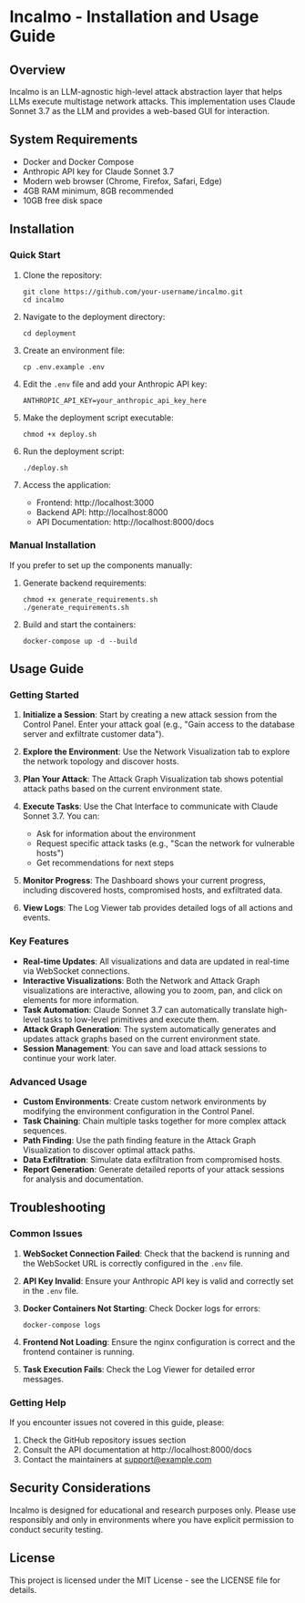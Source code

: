 # Incalmo - Installation and Usage Guide

## Overview

Incalmo is an LLM-agnostic high-level attack abstraction layer that helps LLMs execute multistage network attacks. This implementation uses Claude Sonnet 3.7 as the LLM and provides a web-based GUI for interaction.

## System Requirements

- Docker and Docker Compose
- Anthropic API key for Claude Sonnet 3.7
- Modern web browser (Chrome, Firefox, Safari, Edge)
- 4GB RAM minimum, 8GB recommended
- 10GB free disk space

## Installation

### Quick Start

1. Clone the repository:
   ```
   git clone https://github.com/your-username/incalmo.git
   cd incalmo
   ```

2. Navigate to the deployment directory:
   ```
   cd deployment
   ```

3. Create an environment file:
   ```
   cp .env.example .env
   ```

4. Edit the `.env` file and add your Anthropic API key:
   ```
   ANTHROPIC_API_KEY=your_anthropic_api_key_here
   ```

5. Make the deployment script executable:
   ```
   chmod +x deploy.sh
   ```

6. Run the deployment script:
   ```
   ./deploy.sh
   ```

7. Access the application:
   - Frontend: http://localhost:3000
   - Backend API: http://localhost:8000
   - API Documentation: http://localhost:8000/docs

### Manual Installation

If you prefer to set up the components manually:

1. Generate backend requirements:
   ```
   chmod +x generate_requirements.sh
   ./generate_requirements.sh
   ```

2. Build and start the containers:
   ```
   docker-compose up -d --build
   ```

## Usage Guide

### Getting Started

1. **Initialize a Session**: Start by creating a new attack session from the Control Panel. Enter your attack goal (e.g., "Gain access to the database server and exfiltrate customer data").

2. **Explore the Environment**: Use the Network Visualization tab to explore the network topology and discover hosts.

3. **Plan Your Attack**: The Attack Graph Visualization tab shows potential attack paths based on the current environment state.

4. **Execute Tasks**: Use the Chat Interface to communicate with Claude Sonnet 3.7. You can:
   - Ask for information about the environment
   - Request specific attack tasks (e.g., "Scan the network for vulnerable hosts")
   - Get recommendations for next steps

5. **Monitor Progress**: The Dashboard shows your current progress, including discovered hosts, compromised hosts, and exfiltrated data.

6. **View Logs**: The Log Viewer tab provides detailed logs of all actions and events.

### Key Features

- **Real-time Updates**: All visualizations and data are updated in real-time via WebSocket connections.
- **Interactive Visualizations**: Both the Network and Attack Graph visualizations are interactive, allowing you to zoom, pan, and click on elements for more information.
- **Task Automation**: Claude Sonnet 3.7 can automatically translate high-level tasks to low-level primitives and execute them.
- **Attack Graph Generation**: The system automatically generates and updates attack graphs based on the current environment state.
- **Session Management**: You can save and load attack sessions to continue your work later.

### Advanced Usage

- **Custom Environments**: Create custom network environments by modifying the environment configuration in the Control Panel.
- **Task Chaining**: Chain multiple tasks together for more complex attack sequences.
- **Path Finding**: Use the path finding feature in the Attack Graph Visualization to discover optimal attack paths.
- **Data Exfiltration**: Simulate data exfiltration from compromised hosts.
- **Report Generation**: Generate detailed reports of your attack sessions for analysis and documentation.

## Troubleshooting

### Common Issues

1. **WebSocket Connection Failed**: Check that the backend is running and the WebSocket URL is correctly configured in the `.env` file.

2. **API Key Invalid**: Ensure your Anthropic API key is valid and correctly set in the `.env` file.

3. **Docker Containers Not Starting**: Check Docker logs for errors:
   ```
   docker-compose logs
   ```

4. **Frontend Not Loading**: Ensure the nginx configuration is correct and the frontend container is running.

5. **Task Execution Fails**: Check the Log Viewer for detailed error messages.

### Getting Help

If you encounter issues not covered in this guide, please:

1. Check the GitHub repository issues section
2. Consult the API documentation at http://localhost:8000/docs
3. Contact the maintainers at support@example.com

## Security Considerations

Incalmo is designed for educational and research purposes only. Please use responsibly and only in environments where you have explicit permission to conduct security testing.

## License

This project is licensed under the MIT License - see the LICENSE file for details.

